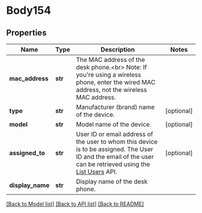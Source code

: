 # Body154

## Properties
Name | Type | Description | Notes
------------ | ------------- | ------------- | -------------
**mac_address** | **str** | The MAC address of the desk phone.&lt;br&gt;  Note: If you&#x27;re using a wireless phone, enter the wired MAC address, not the wireless MAC address. | 
**type** | **str** | Manufacturer (brand) name of the device. | [optional] 
**model** | **str** | Model name of the device. | [optional] 
**assigned_to** | **str** | User ID or email address of the user to whom this device is to be assigned. The User ID and the email of the user can be retrieved using the [List Users](https://marketplace.zoom.us/docs/api-reference/zoom-api/users/users) API. | [optional] 
**display_name** | **str** | Display name of the desk phone. | 

[[Back to Model list]](../README.md#documentation-for-models) [[Back to API list]](../README.md#documentation-for-api-endpoints) [[Back to README]](../README.md)

